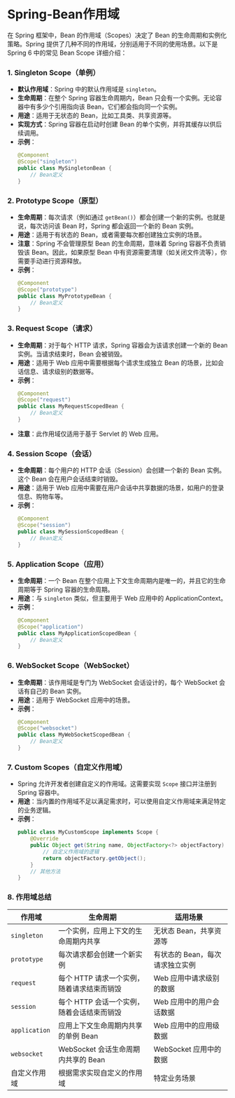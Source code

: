# Spring-Bean作用域

在 Spring 框架中，Bean 的作用域（Scopes）决定了 Bean 的生命周期和实例化策略。Spring 提供了几种不同的作用域，分别适用于不同的使用场景。以下是 Spring 6 中的常见 Bean Scope 详细介绍：

### 1. **Singleton Scope（单例）**
   - **默认作用域**：Spring 中的默认作用域是 `singleton`。
   - **生命周期**：在整个 Spring 容器生命周期内，Bean 只会有一个实例。无论容器中有多少个引用指向该 Bean，它们都会指向同一个实例。
   - **用途**：适用于无状态的 Bean，比如工具类、共享资源等。
   - **实现方式**：Spring 容器在启动时创建 Bean 的单个实例，并将其缓存以供后续调用。
   - **示例**：
     ```java
     @Component
     @Scope("singleton")
     public class MySingletonBean {
         // Bean定义
     }
     ```

### 2. **Prototype Scope（原型）**
   - **生命周期**：每次请求（例如通过 `getBean()`）都会创建一个新的实例。也就是说，每次访问该 Bean 时，Spring 都会返回一个新的 Bean 实例。
   - **用途**：适用于有状态的 Bean，或者需要每次都创建独立实例的场景。
   - **注意**：Spring 不会管理原型 Bean 的生命周期，意味着 Spring 容器不负责销毁该 Bean。因此，如果原型 Bean 中有资源需要清理（如关闭文件流等），你需要手动进行资源释放。
   - **示例**：
     ```java
     @Component
     @Scope("prototype")
     public class MyPrototypeBean {
         // Bean定义
     }
     ```

### 3. **Request Scope（请求）**
   - **生命周期**：对于每个 HTTP 请求，Spring 容器会为该请求创建一个新的 Bean 实例。当请求结束时，Bean 会被销毁。
   - **用途**：适用于 Web 应用中需要根据每个请求生成独立 Bean 的场景，比如会话信息、请求级别的数据等。
   - **示例**：
     ```java
     @Component
     @Scope("request")
     public class MyRequestScopedBean {
         // Bean定义
     }
     ```
   - **注意**：此作用域仅适用于基于 Servlet 的 Web 应用。

### 4. **Session Scope（会话）**
   - **生命周期**：每个用户的 HTTP 会话（Session）会创建一个新的 Bean 实例。这个 Bean 会在用户会话结束时销毁。
   - **用途**：适用于 Web 应用中需要在用户会话中共享数据的场景，如用户的登录信息、购物车等。
   - **示例**：
     ```java
     @Component
     @Scope("session")
     public class MySessionScopedBean {
         // Bean定义
     }
     ```

### 5. **Application Scope（应用）**
   - **生命周期**：一个 Bean 在整个应用上下文生命周期内是唯一的，并且它的生命周期等于 Spring 容器的生命周期。
   - **用途**：与 `singleton` 类似，但主要用于 Web 应用中的 ApplicationContext。
   - **示例**：
     ```java
     @Component
     @Scope("application")
     public class MyApplicationScopedBean {
         // Bean定义
     }
     ```

### 6. **WebSocket Scope（WebSocket）**
   - **生命周期**：该作用域是专门为 WebSocket 会话设计的，每个 WebSocket 会话有自己的 Bean 实例。
   - **用途**：适用于 WebSocket 应用中的场景。
   - **示例**：
     ```java
     @Component
     @Scope("websocket")
     public class MyWebSocketScopedBean {
         // Bean定义
     }
     ```

### 7. **Custom Scopes（自定义作用域）**
   - Spring 允许开发者创建自定义的作用域。这需要实现 `Scope` 接口并注册到 Spring 容器中。
   - **用途**：当内置的作用域不足以满足需求时，可以使用自定义作用域来满足特定的业务逻辑。
   - **示例**：
     ```java
     public class MyCustomScope implements Scope {
         @Override
         public Object get(String name, ObjectFactory<?> objectFactory) {
             // 自定义作用域的逻辑
             return objectFactory.getObject();
         }
         // 其他方法
     }
     ```

### 8. **作用域总结**
| 作用域       | 生命周期                                                                                           | 适用场景                                     |
|-------------|----------------------------------------------------------------------------------------------------|----------------------------------------------|
| `singleton` | 一个实例，应用上下文的生命周期内共享                                                                | 无状态 Bean，共享资源等                     |
| `prototype` | 每次请求都会创建一个新实例                                                                          | 有状态的 Bean，每次请求独立实例             |
| `request`   | 每个 HTTP 请求一个实例，随着请求结束而销毁                                                          | Web 应用中请求级别的数据                    |
| `session`   | 每个 HTTP 会话一个实例，随着会话结束而销毁                                                          | Web 应用中的用户会话数据                    |
| `application`| 应用上下文生命周期内共享的单例 Bean                                                                | Web 应用中的应用级数据                      |
| `websocket` | WebSocket 会话生命周期内共享的 Bean                                                                 | WebSocket 应用中的数据                      |
| 自定义作用域 | 根据需求实现自定义的作用域                                                                             | 特定业务场景                                 |

